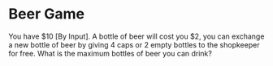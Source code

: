 Beer Game
========
You have $10 [By Input]. A bottle of beer will cost you $2, you can exchange a new bottle of beer by giving 4 caps or 2 empty bottles to the shopkeeper for free. What is the maximum bottles of beer you can drink?
